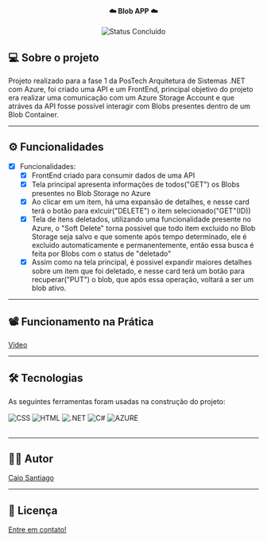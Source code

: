 
<h4 align="center"> 
	☁️ Blob APP ☁️
</h4>

<p align="center">
	<img alt="Status Concluído" src="https://img.shields.io/badge/STATUS-CONCLU%C3%8DDO-brightgreen">
</p>

## 💻 Sobre o projeto

Projeto realizado para a fase 1 da PosTech Arquitetura de Sistemas .NET com Azure, foi criado uma API e um FrontEnd, principal objetivo do projeto era realizar uma comunicação com um Azure Storage Account e que atráves da API fosse possível interagir com Blobs presentes dentro de um Blob Container.

---

## ⚙️ Funcionalidades

- [x] Funcionalidades:
  - [x] FrontEnd criado para consumir dados de uma API
  - [x] Tela principal apresenta informações de todos("GET") os Blobs presentes no Blob Storage no Azure
  - [x] Ao clicar em um item, há uma expansão de detalhes, e nesse card terá o botão para exlcuir("DELETE") o item selecionado("GET"(ID))
  - [x] Tela de itens deletados, utilizando uma funcionalidade presente no Azure, o "Soft Delete" torna possivel que todo item excluido no Blob Storage seja salvo e que somente após tempo determinado, ele é excluido automaticamente e permanentemente, então essa busca é feita por Blobs com o status de "deletado" 
  - [x] Assim como na tela principal, é possivel expandir maiores detalhes sobre um item que foi deletado, e nesse card terá um botão para recuperar("PUT") o blob, que após essa operação, voltará a ser um blob ativo.
---
## 📽️ Funcionamento na Prática
[Vídeo](https://1drv.ms/v/s!AmNT9RVCAopEvXg5hTQfX82vC_a4?e=SP0VoR)

---
## 🛠 Tecnologias

As seguintes ferramentas foram usadas na construção do projeto:

<div style="display: inline_block">
  <img align="center" alt="CSS" src="https://img.shields.io/badge/CSS-239120?&style=for-the-badge&logo=css3&logoColor=white" />
  <img align="center" alt="HTML" src="https://img.shields.io/badge/HTML-239120?style=for-the-badge&logo=html5&logoColor=white" />
  <img align="center" alt=".NET" src="https://img.shields.io/badge/.NET-5C2D91?style=for-the-badge&logo=.net&logoColor=white" />
  <img align="center" alt="C#" src="https://img.shields.io/badge/C%23-239120?style=for-the-badge&logo=c-sharp&logoColor=white" />
  <img align="center" alt="AZURE" src="https://img.shields.io/badge/Microsoft_Azure-0089D6?style=for-the-badge&logo=microsoft-azure&logoColor=white" />
</div><br/>

---

## 🧙‍♂️ Autor
  [Caio Santiago](https://www.linkedin.com/in/caio-santiago-/)

---

## 📝 Licença

<!-- Este projeto esta sobe a licença [MIT](./LICENSE). -->

  [Entre em contato!](https://www.linkedin.com/in/caio-santiago-/)
